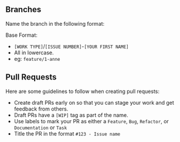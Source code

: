 ## Branches
Name the branch in the following format:

Base Format: 
* `[WORK TYPE]`/`[ISSUE NUMBER]`-`[YOUR FIRST NAME]`
* All in lowercase.
* eg: `feature/1-anne`

## Pull Requests

Here are some guidelines to follow when creating pull requests:

* Create draft PRs early on so that you can stage your work and get feedback from others.
* Draft PRs have a `[WIP]` tag as part of the name.
* Use labels to mark your PR as either a `Feature`, `Bug`, `Refactor`, or `Documentation` or `Task`
* Title the PR in the format `#123 - Issue name`

